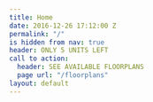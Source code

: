 ```yaml
---
title: Home
date: 2016-12-26 17:12:00 Z
permalink: "/"
is hidden from nav: true
header: ONLY 5 UNITS LEFT
call to action:
  header: SEE AVAILABLE FLOORPLANS
  page url: "/floorplans"
layout: default
---
```


